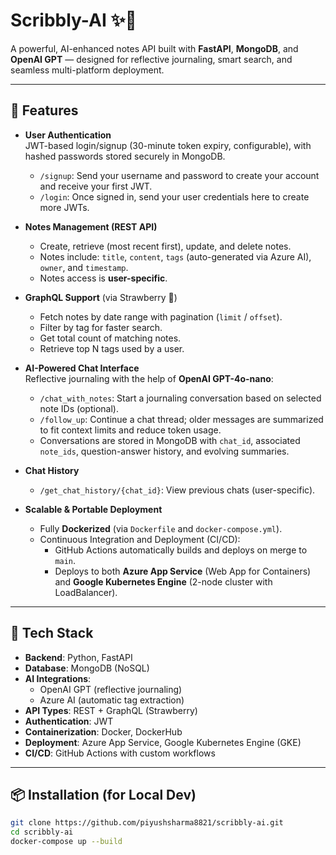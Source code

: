 # Scribbly-AI ✨📝

A powerful, AI-enhanced notes API built with **FastAPI**, **MongoDB**, and **OpenAI GPT** — designed for reflective journaling, smart search, and seamless multi-platform deployment.

---

## 🚀 Features

- **User Authentication**  
  JWT-based login/signup (30-minute token expiry, configurable), with hashed passwords stored securely in MongoDB.
  - `/signup`: Send your username and password to create your account and receive your first JWT.
  - `/login`: Once signed in, send your user credentials here to create more JWTs.

- **Notes Management (REST API)**  
  - Create, retrieve (most recent first), update, and delete notes.
  - Notes include: `title`, `content`, `tags` (auto-generated via Azure AI), `owner`, and `timestamp`.
  - Notes access is **user-specific**.

- **GraphQL Support** (via Strawberry 🍓)
  - Fetch notes by date range with pagination (`limit` / `offset`).
  - Filter by tag for faster search.
  - Get total count of matching notes.
  - Retrieve top N tags used by a user.

- **AI-Powered Chat Interface**  
  Reflective journaling with the help of **OpenAI GPT-4o-nano**:
  - `/chat_with_notes`: Start a journaling conversation based on selected note IDs (optional).
  - `/follow_up`: Continue a chat thread; older messages are summarized to fit context limits and reduce token usage.
  - Conversations are stored in MongoDB with `chat_id`, associated `note_ids`, question-answer history, and evolving summaries.

- **Chat History**  
  - `/get_chat_history/{chat_id}`: View previous chats (user-specific).

- **Scalable & Portable Deployment**  
  - Fully **Dockerized** (via `Dockerfile` and `docker-compose.yml`).
  - Continuous Integration and Deployment (CI/CD):
    - GitHub Actions automatically builds and deploys on merge to `main`.
    - Deploys to both **Azure App Service** (Web App for Containers) and **Google Kubernetes Engine** (2-node cluster with LoadBalancer).

---

## 🧰 Tech Stack

- **Backend**: Python, FastAPI
- **Database**: MongoDB (NoSQL)
- **AI Integrations**:
  - OpenAI GPT (reflective journaling)
  - Azure AI (automatic tag extraction)
- **API Types**: REST + GraphQL (Strawberry)
- **Authentication**: JWT
- **Containerization**: Docker, DockerHub
- **Deployment**: Azure App Service, Google Kubernetes Engine (GKE)
- **CI/CD**: GitHub Actions with custom workflows

---

## 📦 Installation (for Local Dev)

```bash
git clone https://github.com/piyushsharma8821/scribbly-ai.git
cd scribbly-ai
docker-compose up --build
